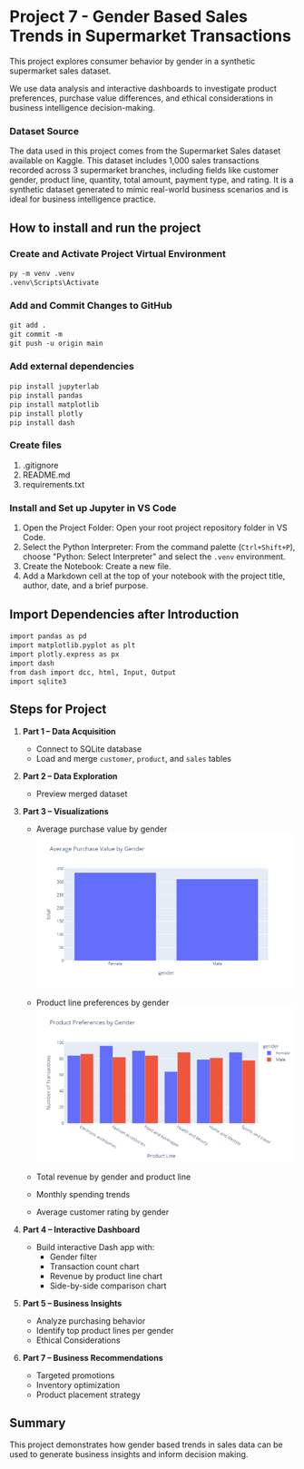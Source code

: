 # Project 7 - Gender Based Sales Trends in Supermarket Transactions

This project explores consumer behavior by gender in a synthetic supermarket sales dataset.  

We use data analysis and interactive dashboards to investigate product preferences, purchase value differences, and ethical considerations in business intelligence decision-making.

### Dataset Source

The data used in this project comes from the Supermarket Sales dataset available on Kaggle. This dataset includes 1,000 sales transactions recorded across 3 supermarket branches, including fields like customer gender, product line, quantity, total amount, payment type, and rating. It is a synthetic dataset generated to mimic real-world business scenarios and is ideal for business intelligence practice.

## How to install and run the project

### Create and Activate Project Virtual Environment

```shell
py -m venv .venv  
.venv\Scripts\Activate
```

### Add and Commit Changes to GitHub

```shell
git add .  
git commit -m  
git push -u origin main
```

### Add external dependencies

```shell
pip install jupyterlab  
pip install pandas  
pip install matplotlib  
pip install plotly  
pip install dash
```

### Create files

1.  .gitignore  
2.  README.md  
3.  requirements.txt

### Install and Set up Jupyter in VS Code

1.  Open the Project Folder: Open your root project repository folder in VS Code.
2.  Select the Python Interpreter: From the command palette (`Ctrl+Shift+P`), choose "Python: Select Interpreter" and select the `.venv` environment.
3.  Create the Notebook: Create a new file.
4.  Add a Markdown cell at the top of your notebook with the project title, author, date, and a brief purpose.

## Import Dependencies after Introduction

```shell
import pandas as pd  
import matplotlib.pyplot as plt  
import plotly.express as px  
import dash  
from dash import dcc, html, Input, Output  
import sqlite3  
```

## Steps for Project

1. **Part 1 – Data Acquisition**
   - Connect to SQLite database
   - Load and merge `customer`, `product`, and `sales` tables

2. **Part 2 – Data Exploration**
   - Preview merged dataset

3. **Part 3 – Visualizations**
   - Average purchase value by gender
![alt text](scripts/averagepurchasebygender.png)
   - Product line preferences by gender
![alt text](<scripts/Product line preferences by gender.png>)
   - Total revenue by gender and product line

   - Monthly spending trends
   - Average customer rating by gender

4. **Part 4 – Interactive Dashboard**
   - Build interactive Dash app with:
     - Gender filter
     - Transaction count chart
     - Revenue by product line chart
     - Side-by-side comparison chart

5. **Part 5 – Business Insights**
   - Analyze purchasing behavior
   - Identify top product lines per gender
   - Ethical Considerations

6. **Part 7 – Business Recommendations**
   - Targeted promotions
   - Inventory optimization
   - Product placement strategy

## Summary

This project demonstrates how gender based trends in sales data can be used to generate business insights and inform decision making. 

